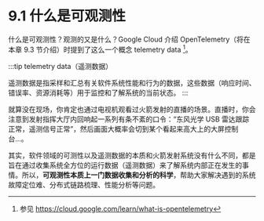 # 9.1 什么是可观测性

什么是可观测性？观测的又是什么？Google Cloud 介绍 OpenTelemetry（将在本章 9.3 节介绍）时提到了这么一个概念 telemetry data [^1]。

:::tip telemetry data（遥测数据）

遥测数据是指采样和汇总有关软件系统性能和行为的数据，这些数据（响应时间、错误率、资源消耗等）用于监控和了解系统的当前状态。
:::

就算没在现场，你肯定也通过电视机观看过火箭发射的直播的场景。直播时，你会注意到发射指挥大厅内回响起一系列有条不紊的口令：“东风光学 USB 雷达跟踪正常，遥测信号正常”，然后画面大概率会切到某个看起来高大上的大屏控制台...。

其实，软件领域的可测性以及遥测数据的本质和火箭发射系统没有什么不同，都是旨在通过收集系统全方位的运行数据（遥测数据）来了解系统内部正在发生的事情。所以，**可观测性本质上一门数据收集和分析的科学**，帮助大家解决遇到的系统故障定位难、分布式链路梳理、性能分析等问题。

[^1]: 参见 https://cloud.google.com/learn/what-is-opentelemetry
